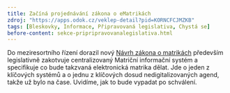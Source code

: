 ```yaml
---
title: Začíná projednávání zákona o eMatrikách
zdroj: "https://apps.odok.cz/veklep-detail?pid=KORNCFCJMZKB"
tags: [Bleskovky, Informace, Připravovaná legislativa, Chystá se]
before-content: sekce-pripripravovanalegislativa.html
---
```


Do meziresortního řízení dorazil nový [Návrh zákona o matrikách](https://apps.odok.cz/veklep-detail?pid=KORNCFCJMZKB) především legislativně zakotvuje centralizovaný Matriční informační systém a specifikuje co bude takzvaná elektronická matrika dělat. Jde o jeden z klíčových systémů a o jednu z klíčových dosud nedigitalizovaných agend, takže už bylo na čase. Uvidíme, jak to bude vypadat po schválení.
